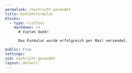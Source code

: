 ```yaml
---
permalink: /nachricht-gesendet
title: Kontaktformular
blocks:
  - type: richText
    markdown: |+
      # Vielen Dank!

      Das Formular wurde erfolgreich per Mail versendet.

public: true
settings:
uid: nachricht-gesendet
layout: default
---
```

